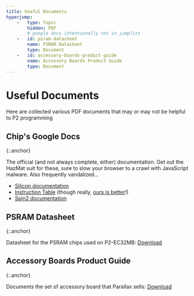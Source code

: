 ```yaml
---
title: Useful Documents
hyperjump:
    -   type: Topic
        hidden: PDF
        # google docs intentionally not in jumplist
    -   id: psram-datasheet
        name: PSRAM Datasheet
        type: Document
    -   id: accessory-boards-product-guide
        name: Accessory Boards Product Guide
        type: Document
---
```

# Useful Documents

Here are collected various PDF documents that may or may not be helpful to P2 programming

## Chip's Google Docs
{:.anchor}

The official (and not always complete, either) documentation.
Get out the HazMat suit for these, sure to slow your browser to a crawl with JavaScript malware.
Also frequently vandalized...

- [Silicon documentation](https://docs.google.com/document/d/1gn6oaT5Ib7CytvlZHacmrSbVBJsD9t_-kmvjd7nUR6o/edit)
- [Instruction Table](https://docs.google.com/spreadsheets/d/1_vJk-Ad569UMwgXTKTdfJkHYHpc1rZwxB-DcIiAZNdk/edit) (though really, [ours is better](p2_optable.html)!)
- [Spin2 documentation](https://docs.google.com/document/d/16qVkmA6Co5fUNKJHF6pBfGfDupuRwDtf-wyieh_fbqw/edit)


## PSRAM Datasheet
{:.anchor}

Datasheet for the PSRAM chips used on P2-EC32MB: [Download](common/download/APM_PSRAM_QSPI_APS6404L_3SQR_v2_3_PKG-1954826.pdf)

## Accessory Boards Product Guide
{:.anchor}

Documents the set of accessory board that Parallax sells: [Download](common/download/64006-P2-Eval-Add-on-Boards-Product-Guide.pdf)

